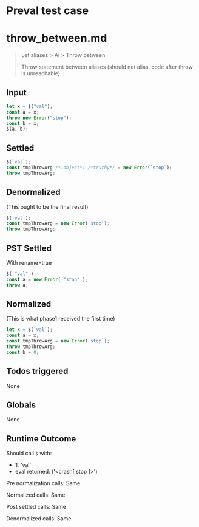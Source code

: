 # Preval test case

# throw_between.md

> Let aliases > Ai > Throw between
>
> Throw statement between aliases (should not alias, code after throw is unreachable)

## Input

`````js filename=intro
let x = $("val");
const a = x;
throw new Error("stop");
const b = x;
$(a, b);
`````


## Settled


`````js filename=intro
$(`val`);
const tmpThrowArg /*:object*/ /*truthy*/ = new Error(`stop`);
throw tmpThrowArg;
`````


## Denormalized
(This ought to be the final result)

`````js filename=intro
$(`val`);
const tmpThrowArg = new Error(`stop`);
throw tmpThrowArg;
`````


## PST Settled
With rename=true

`````js filename=intro
$( "val" );
const a = new Error( "stop" );
throw a;
`````


## Normalized
(This is what phase1 received the first time)

`````js filename=intro
let x = $(`val`);
const a = x;
const tmpThrowArg = new Error(`stop`);
throw tmpThrowArg;
const b = 0;
`````


## Todos triggered


None


## Globals


None


## Runtime Outcome


Should call `$` with:
 - 1: 'val'
 - eval returned: ('<crash[ stop ]>')

Pre normalization calls: Same

Normalized calls: Same

Post settled calls: Same

Denormalized calls: Same

